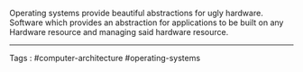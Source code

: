 Operating systems provide beautiful abstractions for ugly hardware.
Software which provides an abstraction for applications to be built on any Hardware resource and managing said hardware resource. 
___
Tags : #computer-architecture #operating-systems 